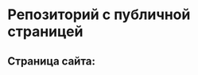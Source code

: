 # Репозиторий с публичной страницей

## Страница сайта:
<!https://github.com/VesninAnatoliy/project.git>